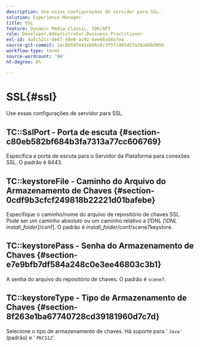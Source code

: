 ```yaml
---
description: Use essas configurações de servidor para SSL.
solution: Experience Manager
title: SSL
feature: Dynamic Media Classic, SDK/API
role: Developer,Administrator,Business Practitioner
exl-id: 4a5c52cc-de47-48e0-ac92-6ee66a58a7ea
source-git-commit: 1ec8b59f442eb96c6c3f5f1405d57a38a86bd056
workflow-type: tm+mt
source-wordcount: '94'
ht-degree: 0%

---
```


# SSL{#ssl}

Use essas configurações de servidor para SSL.

## TC::SslPort - Porta de escuta {#section-c80eb582bf684b3fa7313a77cc606769}

Especifica a porta de escuta para o Servidor da Plataforma para conexões SSL. O padrão é 8443.

## TC::keystoreFile - Caminho do Arquivo do Armazenamento de Chaves {#section-0cdf9b3cfcf249818b22221d01bafebe}

Especifique o caminho/nome do arquivo de repositório de chaves SSL. Pode ser um caminho absoluto ou um caminho relativo a [!DNL *[!DNL install_folder]*/conf]. O padrão é *install_folder*/conf/scene7keystore.

## TC::keystorePass - Senha do Armazenamento de Chaves {#section-e7e9bfb7df584a248c0e3ee46803c3b1}

A senha do arquivo do repositório de chaves. O padrão é `scene7`.

## TC::keystoreType - Tipo de Armazenamento de Chaves {#section-8f263e1ba67740728cd39181960d7c7d}

Selecione o tipo de armazenamento de chaves. Há suporte para &#39; `Java'` (padrão) e &#39; `PKCS12`&#39;.
